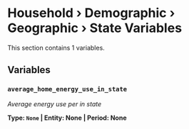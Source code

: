 # Household › Demographic › Geographic › State Variables

This section contains 1 variables.

## Variables

### `average_home_energy_use_in_state`
*Average energy use per in state*

**Type: `None` | Entity: None | Period: None**
